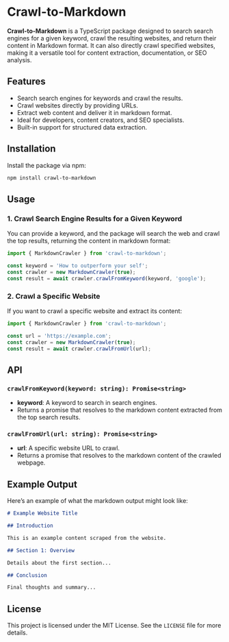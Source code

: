 # Crawl-to-Markdown

**Crawl-to-Markdown** is a TypeScript package designed to search search engines for a given keyword, crawl the resulting websites, and return their content in Markdown format. It can also directly crawl specified websites, making it a versatile tool for content extraction, documentation, or SEO analysis.

## Features

-   Search search engines for keywords and crawl the results.
-   Crawl websites directly by providing URLs.
-   Extract web content and deliver it in markdown format.
-   Ideal for developers, content creators, and SEO specialists.
-   Built-in support for structured data extraction.

## Installation

Install the package via npm:

```bash
npm install crawl-to-markdown
```

## Usage

### 1. Crawl Search Engine Results for a Given Keyword

You can provide a keyword, and the package will search the web and crawl the top results, returning the content in markdown format:

```typescript
import { MarkdownCrawler } from 'crawl-to-markdown';

const keyword = 'How to outperform your self';
const crawler = new MarkdownCrawler(true);
const result = await crawler.crawlFromKeyword(keyword, 'google');
```

### 2. Crawl a Specific Website

If you want to crawl a specific website and extract its content:

```typescript
import { MarkdownCrawler } from 'crawl-to-markdown';

const url = 'https://example.com';
const crawler = new MarkdownCrawler(true);
const result = await crawler.crawlFromUrl(url);
```

## API

### `crawlFromKeyword(keyword: string): Promise<string>`

-   **keyword**: A keyword to search in search engines.
-   Returns a promise that resolves to the markdown content extracted from the top search results.

### `crawlFromUrl(url: string): Promise<string>`

-   **url**: A specific website URL to crawl.
-   Returns a promise that resolves to the markdown content of the crawled webpage.

## Example Output

Here’s an example of what the markdown output might look like:

```markdown
# Example Website Title

## Introduction

This is an example content scraped from the website.

## Section 1: Overview

Details about the first section...

## Conclusion

Final thoughts and summary...
```

## License

This project is licensed under the MIT License. See the `LICENSE` file for more details.
